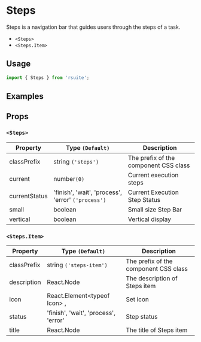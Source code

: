 # Steps

Steps is a navigation bar that guides users through the steps of a task.

* `<Steps>`
* `<Steps.Item>`

## Usage

```js
import { Steps } from 'rsuite';
```

## Examples

<!--{demo}-->

## Props

### `<Steps>`

| Property      | Type `(Default)`                                   | Description                           |
| ------------- | -------------------------------------------------- | ------------------------------------- |
| classPrefix   | string `('steps')`                                 | The prefix of the component CSS class |
| current       | number`(0)`                                        | Current execution steps               |
| currentStatus | 'finish', 'wait', 'process', 'error' `('process')` | Current Execution Step Status         |
| small         | boolean                                            | Small size Step Bar                   |
| vertical      | boolean                                            | Vertical display                      |

### `<Steps.Item>`

| Property    | Type `(Default)`                     | Description                           |
| ----------- | ------------------------------------ | ------------------------------------- |
| classPrefix | string `('steps-item')`              | The prefix of the component CSS class |
| description | React.Node                           | The description of Steps item         |
| icon        | React.Element&lt;typeof Icon&gt; ,   | Set icon                              |
| status      | 'finish', 'wait', 'process', 'error' | Step status                           |
| title       | React.Node                           | The title of Steps item               |
